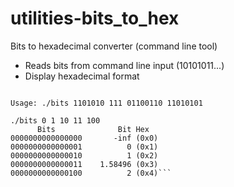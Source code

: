 # utilities-bits_to_hex
Bits to hexadecimal converter (command line tool)

- Reads bits from command line input (10101011...)
- Display hexadecimal format

```./bits2hex

Usage: ./bits 1101010 111 01100110 11010101

./bits 0 1 10 11 100
      Bits              Bit Hex
0000000000000000       -inf (0x0)
0000000000000001          0 (0x1)
0000000000000010          1 (0x2)
0000000000000011    1.58496 (0x3)
0000000000000100          2 (0x4)```
